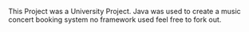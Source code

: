 This Project was a University Project. Java was used to create a music concert booking system no framework used feel free to fork out. 
